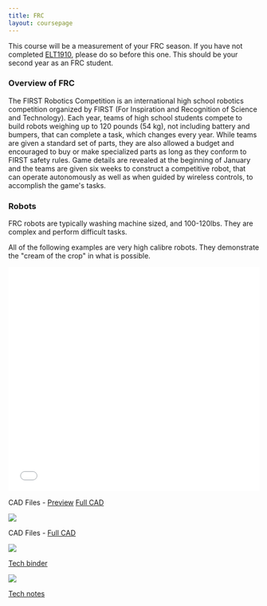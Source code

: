 ```yaml
---
title: FRC
layout: coursepage
---
```


This course will be a measurement of your FRC season. If you have not completed [ELT1910](/courses/ELT1910/home), please do so before this one. This should be your second year as an FRC student.

### Overview of FRC
The FIRST Robotics Competition is an international high school robotics competition organized by FIRST (For Inspiration and Recognition of Science and Technology). Each year, teams of high school students compete to build robots weighing up to 120 pounds (54 kg), not including battery and bumpers, that can complete a task, which changes every year. While teams are given a standard set of parts, they are also allowed a budget and encouraged to buy or make specialized parts as long as they conform to FIRST safety rules. Game details are revealed at the beginning of January and the teams are given six weeks to construct a competitive robot, that can operate autonomously as well as when guided by wireless controls, to accomplish the game's tasks.

### Robots
FRC robots are typically washing machine sized, and 100-120lbs. They are complex and perform difficult tasks.

All of the following examples are very high calibre robots. They demonstrate the "cream of the crop" in what is possible.

<div class="video-container">
<iframe width="100%" height="450" src="//www.youtube.com/embed/DojyJ9bZ4fk" frameborder="0" allowfullscreen></iframe>
</div>

CAD Files - [Preview](https://ccisdrobonauts.org/share/cad/2013pre.png) [Full CAD](https://ccisdrobonauts.org/share/cad/Apex_FRC118_2013_Championship_Config.zip)

![](https://frcdesigns.files.wordpress.com/2013/12/2014_1114.jpg)

CAD Files - [Full CAD](http://www.simbotics.org/files/games/robots/first/2014-cad.step)

![](http://media.team254.com/2014/02/951707c4-2014-02-18.jpg)

[Tech binder](http://media.team254.com/resources/Team_254_Tech_Binder_2014.pdf)

![](http://team1538.com/sandbox/wp-content/uploads/2013/08/DaisyThunder.png)

[Tech notes](http://team1538.com/?page_id=148)
